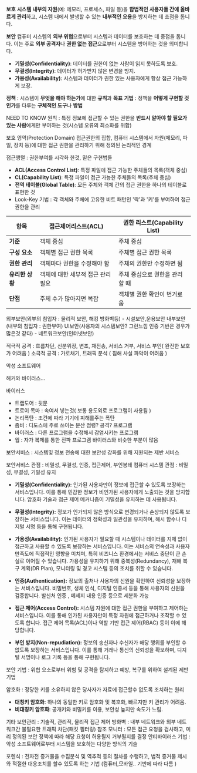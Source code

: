 **보호**
**시스템 내부의 자원**(예: 메모리, 프로세스, 파일 등)을 **합법적인 사용자들 간에 올바르게 관리**하고, 시스템 내에서 발생할 수 있는 **내부적인 오용**을 방지하는 데 초점을 둡니다.

**보안**
컴퓨터 시스템의 **외부 위협**으로부터 시스템과 데이터를 보호하는 데 중점을 둡니다. 이는 주로 **외부 공격자**나 **권한 없는 접근**으로부터 시스템을 방어하는 것을 의미합니다.

- **기밀성(Confidentiality)**: 데이터를 권한이 없는 사람이 읽지 못하도록 보호.
- **무결성(Integrity)**: 데이터가 허가받지 않은 변경을 방지.
- **가용성(Availability)**: 시스템과 데이터가 권한 있는 사용자에게 항상 접근 가능하게 보장.

**정책** : 시스템이 **무엇을 해야 하는가**에 대한 **규칙**과 **목표**
**기법** : 정책을 **어떻게 구현할 것인가**를 다루는 **구체적인 도구**나 **방법**

NEED TO KNOW 원칙 : 특정 정보에 접근할 수 있는 권한을 **반드시 알아야 할 필요가 있는 사람**에게만 부여하는 것(시스템 오류의 최소화를 위함)

보호 영역(Protection Domain)
접근권한의 집합, 컴퓨터 시스템에서 자원(메모리, 파일, 장치 등)에 대한 접근 권한을 관리하기 위해 정의된 논리적인 경계

접근행렬 : 권한부여를 시각화 한것, 밑은 구현법들

- **ACL(Access Control List)**: 특정 파일에 접근 가능한 주체들의 목록(객체 중심)
- **CL(Capability List)**: 특정 파일이 접근 가능한 주체들의 목록(주체 중심)
- **전역 테이블(Global Table)**: 모든 주체와 객체 간의 접근 권한을 하나의 테이블로 표현한 것
- Look-Key 기법 : 각 객체와 주체에 고유한 비트 패턴인 '락'과 '키'를 부여하여 접근 권한을 관리

|**항목**|**접근제어리스트(ACL)**|**권한 리스트(Capability List)**|
|---|---|---|
|**기준**|객체 중심|주체 중심|
|**구성 요소**|객체별 접근 권한 목록|주체별 접근 권한 목록|
|**권한 관리**|객체마다 권한을 수정해야 함|주체의 권한만 수정하면 됨|
|**유리한 상황**|객체에 대한 세부적 접근 관리 필요|주체 중심으로 권한을 관리할 때|
|**단점**|주체 수가 많아지면 복잡|객체별 권한 확인이 번거로움|


외부보안(외부의 침입자 : 물리적 보안, 해킹 방화벽등) - 시설보안,운용보안
내부보안(내부의 침입자 : 권한부여)
UI보안(사용자의 시스탬보안? 그런느낌 인증 기반은 경우가 많은것 같다) - 네트워크보안(인터넷보안)

적극적 공격 : 흐름차단, 신분위장, 변조, 재전송, 서비스 거부, 서비스 부인( 완전한 보호가 어려움 )
소극적 공격 : 가로채기, 트래픽 분석 ( 침해 사실 파악이 어려움 )

악성 소프트웨어 

해커와 바이러스...

바이러스 
- 트랩도어 : 뒷문
- 트로이 목마 : 속여서 넣는것( 보통 용도외로 프로그램이 사용됨 )
- 논리폭탄 : 조건에 따라 기기에 피해를주는 폭탄
- 좀비  : 디도스에 주로 쓰이는 분산 점령? 공격? 프로그램
- 바이러스 : 다른 프로그램을 수정해서 감염시키는 프로그램
- 웜 : 자가 복제를 통한 전파 프로그램 바이러스와 비슷한 부분이 많음

보안서비스 : 시스템및 정보 전송에 대한 보안성 강화를 위해 지원되는 제반 서비스

보안서비스 관점 : 비밀성, 무결성, 인증, 접근제어, 부인봉쇄
컴퓨터 시스템 관점 : 비밀성, 무결성, 기밀성 유지

- **기밀성(Confidentiality):** 인가된 사용자만이 정보에 접근할 수 있도록 보장하는 서비스입니다. 이를 통해 민감한 정보가 비인가된 사용자에게 노출되는 것을 방지합니다. 암호화 기술과 접근 제어 메커니즘이 기밀성을 유지하는 데 사용됩니다.
    
- **무결성(Integrity):** 정보가 인가되지 않은 방식으로 변경되거나 손상되지 않도록 보장하는 서비스입니다. 이는 데이터의 정확성과 일관성을 유지하며, 해시 함수나 디지털 서명 등을 통해 구현됩니다.

- **가용성(Availability):** 인가된 사용자가 필요할 때 시스템이나 데이터를 지체 없이 접근하고 사용할 수 있도록 보장하는 서비스입니다. 이는 서비스의 연속성과 사용자 만족도에 직접적인 영향을 미치며, 특히 비즈니스 환경에서는 서비스 중단이 큰 손실로 이어질 수 있습니다. 가용성을 유지하기 위해 중복성(Redundancy), 재해 복구 계획(DR Plan), 모니터링 및 경고 시스템 등의 조치를 취할 수 있습니다.



- **인증(Authentication):** 정보의 출처나 사용자의 신원을 확인하여 신뢰성을 보장하는 서비스입니다. 비밀번호, 생체 인식, 디지털 인증서 등을 통해 사용자의 신원을 검증합니다.
    발신처 인증 , 메세지 내용 인증 등으로 세분화 가능
    
- **접근 제어(Access Control):** 시스템 자원에 대한 접근 권한을 부여하고 제어하는 서비스입니다. 이를 통해 인가된 사용자만이 특정 자원에 접근하거나 조작할 수 있도록 합니다. 접근 제어 목록(ACL)이나 역할 기반 접근 제어(RBAC) 등이 이에 해당합니다.
    
- **부인 방지(Non-repudiation):** 정보의 송신자나 수신자가 해당 행위를 부인할 수 없도록 보장하는 서비스입니다. 이를 통해 거래나 통신의 신뢰성을 확보하며, 디지털 서명이나 로그 기록 등을 통해 구현됩니다.


보안 기법 : 위협 요소로부터 위험 및 공격을 탐지하고 예방, 복구를 위하여 설계된 제반 기법


암호화 : 정당한 키를 소유하지 않은 당사자가 자료에 접근할수 없도록 조치하는 원리
- **대칭키 암호화**: 하나의 동일한 키로 암호화 및 복호화, 빠르지만 키 관리가 어려움.
- **비대칭키 암호화**: 공개키와 비밀키를 이용, 보안성 높지만 속도가 느림.

기타
보안관리 : 기술적, 관리적, 물리적 접근 제어
방화벽 : 내부 네트워크와 외부 네트워크간 불필요한 트래픽 차단(패킷 필터링)
참조 모니터 : 모든 접근 요청을 검사하고, 미리 정의된 보안 정책에 따라 해당 요청이 허용될지 거부될지를 결정
안티바이러스 기법 : 악성 소프트웨어로부터 시스템을 보호하는 다양한 방식의 기술

포렌식 : 전자전 증거물을 수집분석 및 역추적 등의 절차를 수행하고, 법적 증거물 제시와 적절한 대응조치를 할수 있도록 하는 기법 (컴퓨터,모바일.. 기반에 따라 다름
)

